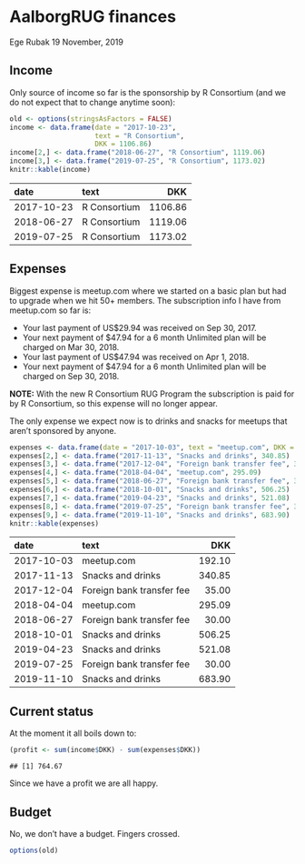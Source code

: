 AalborgRUG finances
================
Ege Rubak
19 November, 2019

## Income

Only source of income so far is the sponsorship by R Consortium (and we
do not expect that to change anytime soon):

``` r
old <- options(stringsAsFactors = FALSE)
income <- data.frame(date = "2017-10-23",
                     text = "R Consortium",
                     DKK = 1106.86)
income[2,] <- data.frame("2018-06-27", "R Consortium", 1119.06)
income[3,] <- data.frame("2019-07-25", "R Consortium", 1173.02)
knitr::kable(income)
```

| date       | text         |     DKK |
| :--------- | :----------- | ------: |
| 2017-10-23 | R Consortium | 1106.86 |
| 2018-06-27 | R Consortium | 1119.06 |
| 2019-07-25 | R Consortium | 1173.02 |

## Expenses

Biggest expense is meetup.com where we started on a basic plan but had
to upgrade when we hit 50+ members. The subscription info I have from
meetup.com so far is:

  - Your last payment of US$29.94 was received on Sep 30, 2017.
  - Your next payment of $47.94 for a 6 month Unlimited plan will be
    charged on Mar 30, 2018.
  - Your last payment of US$47.94 was received on Apr 1, 2018.
  - Your next payment of $47.94 for a 6 month Unlimited plan will be
    charged on Sep 30, 2018.

**NOTE:** With the new R Consortium RUG Program the subscription is paid
for by R Consortium, so this expense will no longer appear.

The only expense we expect now is to drinks and snacks for meetups that
aren’t sponsored by
anyone.

``` r
expenses <- data.frame(date = "2017-10-03", text = "meetup.com", DKK = 192.10)
expenses[2,] <- data.frame("2017-11-13", "Snacks and drinks", 340.85)
expenses[3,] <- data.frame("2017-12-04", "Foreign bank transfer fee", 35.00)
expenses[4,] <- data.frame("2018-04-04", "meetup.com", 295.09)
expenses[5,] <- data.frame("2018-06-27", "Foreign bank transfer fee", 30.00)
expenses[6,] <- data.frame("2018-10-01", "Snacks and drinks", 506.25)
expenses[7,] <- data.frame("2019-04-23", "Snacks and drinks", 521.08)
expenses[8,] <- data.frame("2019-07-25", "Foreign bank transfer fee", 30.00)
expenses[9,] <- data.frame("2019-11-10", "Snacks and drinks", 683.90)
knitr::kable(expenses)
```

| date       | text                      |    DKK |
| :--------- | :------------------------ | -----: |
| 2017-10-03 | meetup.com                | 192.10 |
| 2017-11-13 | Snacks and drinks         | 340.85 |
| 2017-12-04 | Foreign bank transfer fee |  35.00 |
| 2018-04-04 | meetup.com                | 295.09 |
| 2018-06-27 | Foreign bank transfer fee |  30.00 |
| 2018-10-01 | Snacks and drinks         | 506.25 |
| 2019-04-23 | Snacks and drinks         | 521.08 |
| 2019-07-25 | Foreign bank transfer fee |  30.00 |
| 2019-11-10 | Snacks and drinks         | 683.90 |

## Current status

At the moment it all boils down to:

``` r
(profit <- sum(income$DKK) - sum(expenses$DKK))
```

    ## [1] 764.67

Since we have a profit we are all happy.

## Budget

No, we don’t have a budget. Fingers crossed.

``` r
options(old)
```
